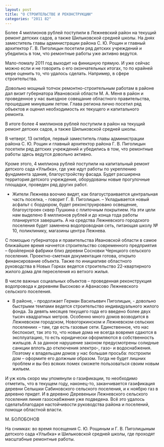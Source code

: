 ```yaml
---
layout: post
title: "О СТРОИТЕЛЬСТВЕ И РЕКОНСТРУКЦИИ"
categories: "2011 82"
---
```


Более 4 миллионов рублей поступили в Лежневский район на текущий ремонт детских садов, а также Шилыковской средней школы. На днях заместитель главы администрации района С. Ю. Рощин и главный архитектор Г. В. Пиголицын посетили ряд детских учреждений и убедились в том, что ремонтные работы уже активно ведутся.

Мало-помалу  2011 год выходит на финишную прямую. И уже сейчас можно если и не говорить о  его окончательных итогах, то по крайней мере оценить то, что удалось сделать.  Например, в сфере строительства.

Довольно  мощный толчок ремонтно-строительным работам в районе дал визит губернатора  Ивановской области М. А. Меня в район и проведенное у нас выездное совещание  областного правительства, прошедшие минувшим летом. Глава региона лично посетил  ряд объектов и оценил необходимость их текущего и капитального ремонта.

В  итоге более 4 миллионов рублей поступили в район на текущий ремонт детских  садов, а также Шилыковской средней школы.

В  четверг, 13 октября, первый заместитель главы администрации района С. Ю. Рощин  и главный архитектор района Г. В. Пиголицын посетили ряд детских учреждений и  убедились в том, что ремонтные работы здесь ведутся довольно активно.

Кроме  этого, 4 миллиона рублей поступили на капитальный ремонт детского сада  «Улыбка», где уже идут работы по укреплению фундамента здания, благоустройству  фасада. Будет расширена территория детского учреждения, оборудованы новые  прогулочные площадки, проведен ряд других работ.

-  Жители Лежнева воочию видят, как благоустраивается центральная часть поселка, -  говорит Г. В. Пиголицын. – Укладывается новый асфальт с бордюром, будет  реконструировано освещение, благоустроен сквер Пушкина с плиточным покрытием.  На эти цели нам выделено 8 миллионов рублей и до конца года работы планируется  завершить. А на средства Лежневского городского поселения будет заменена  водопроводная сеть, питающая школу № 10, поликлинику, магазины центра Лежнева.

С  помощью губернатора и правительства Ивановской области в самое ближайшее время  начнется строительство современного предприятия – бройлерной фабрики близ  деревни Сосновки Чернцкого сельского поселения. Проектно-сметная документация  готова, открыто финансирование объекта. Также по инициативе областного  руководства в Новых Горках ведется строительство 22-квартирного жилого дома для  переселения из ветхого жилья.

В  числе важных социальных объектов – проведенная реконструкция водопровода к деревням  Высоково и Афанасово Лежневского сельского поселения.

-  В районе, - продолжает Герман Васильевич Пиголицын, - довольно быстрыми темпами  ведется строительство индивидуального жилого фонда. За девять месяцев текущего  года его введено более двух тысяч квадратных метров. Особенно много домов  возводится в Лежневском городском, Новогоркинском и Лежневском сельских  поселениих – там, где есть газовые сети. Единственное, что нас беспокоит, так  это то, что новые дома не всегда вовремя сдаются в эксплуатацию, то есть  юридически оформляются в собственность жильцов. А за данное нарушение законом  предусмотрены солидные санкции вплоть до отключения электро-, газо- и  водоснабжения. Поэтому к владельцам домов у нас большая просьба: построили дом  – оформите его должным образом. Тогда не будет лишних проблем и вы без всяких  помех сможете пользоваться своим новым жильем.

И  уж коль скоро мы упомянули о газификации, то необходимо отметить, что в текущем  году, наконец-то, заканчивается газификация деревни Селышки Сабиновского  сельского поселения, и к ноябрю газ в деревню придет. И в деревню Деревеньки  Лежневского сельского поселения линия газоснабжения уже подведена. Всё это  удалось сделатьблагодаря настойчивости руководства района и поселений, помощи  областной власти.

М.  БОЛОБОНОВ

На  снимках: во время посещения С. Ю. Рощиным и Г. В. Пиголицыным детского сада  «Улыбка» и Шилыковской средней школы, где проходят масштабные ремонтные работы.


